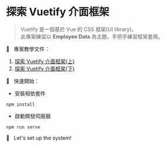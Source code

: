 
# 探索 Vuetify 介面框架
> Vuetify 是一個基於 Vue 的 CSS 框架(UI library)。<br>
> 此專案練習以 **Employee Data** 為主題，手把手練習框架套用。<br>

📝 &nbsp; 專案教學文件：
1. [探索 Vuetify 介面框架(上)](https://jacychu.medium.com/%E6%8E%A2%E7%B4%A2-vuetify-%E4%BB%8B%E9%9D%A2%E6%A1%86%E6%9E%B6-%E4%B8%8A-79d06a2254ad)
2. [探索 Vuetify 介面框架(下)](https://jacychu.medium.com/%E6%8E%A2%E7%B4%A2-vuetify-%E4%BB%8B%E9%9D%A2%E6%A1%86%E6%9E%B6-%E4%B8%8B-3e8ab94e9a85)


🚀 &nbsp; 快速開始：<br>
- 安裝相依套件
```
npm install
```
- 啟動開發伺服器
```
npm run serve
```

🙌 &nbsp; Let's set up the system!
